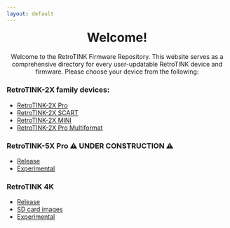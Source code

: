 ```yaml
---
layout: default
---
```


<h1 align="center" style="margin-top: 0px;">Welcome!</h1>
<p align="center" >Welcome to the RetroTINK Firmware Repository. This website serves as a comprehensive directory for every user-updatable RetroTINK device and firmware. Please choose your device from the following:</p>

### RetroTINK-2X family devices:
- [RetroTINK-2X Pro](2xpro.md)
- [RetroTINK-2X SCART](2xscart.md)
- [RetroTINK-2X MINI](2xmini.md)
- [RetroTINK-2X Pro Multiformat](2xm.md)

### RetroTINK-5X Pro ⚠️ UNDER CONSTRUCTION ⚠️
- [Release](5x.md)
- [Experimental](5x-experimental.md)

### RetroTINK 4K
- [Release](4k.md)
- [SD card images](4k-sdcards.md)
- [Experimental](4k-experimental.md)